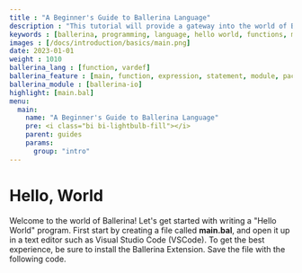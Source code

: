 ```yaml
---
title : "A Beginner's Guide to Ballerina Language"
description : "This tutorial will provide a gateway into the world of Ballerina. Learn how to build a 'Hello World' program by harnessing the power of functions, modules, expressions, statements. Step into the world of Ballerina, and say hello to a new way of programming!"
keywords : [ballerina, programming, language, hello world, functions, modules, expressions, statements]
images : [/docs/introduction/basics/main.png]
date: 2023-01-01
weight : 1010
ballerina_lang : [function, vardef]
ballerina_feature : [main, function, expression, statement, module, package]
ballerina_module : [ballerina-io]
highlight: [main.bal]
menu:
  main:
    name: "A Beginner's Guide to Ballerina Language"
    pre: <i class="bi bi-lightbulb-fill"></i>
    parent: guides
    params:
      group: "intro"
---
```


# Hello, World

Welcome to the world of Ballerina! Let's get started with writing a "Hello World" program.
First start by creating a file called **main.bal**, and open it up in a text editor such as Visual Studio Code (VSCode). To get the best experience, be sure to install the Ballerina Extension. Save the file with the following code.  
